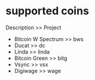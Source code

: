 # supported coins


Description			>>					Project
- Bitcoin W Spectrum		>>		bws
- Ducat									>>		dc
- Linda									>>		linda
- Bitcoin Green									>>		bitg
- Vsync					>>		vsx
- Digiwage				>>		wage
